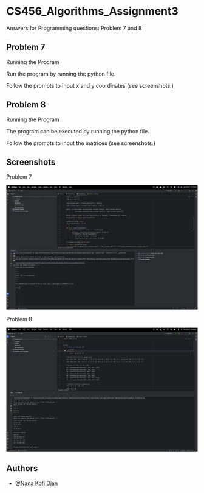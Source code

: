 
# CS456_Algorithms_Assignment3

Answers for Programming questions: Problem 7 and 8


## Problem 7
Running the Program

Run the program by running the python file.

Follow the prompts to input x and y coordinates (see screenshots.)





## Problem 8
Running the Program

The program can be executed by running the python file.

Follow the prompts to input the matrices (see screenshots.)

## Screenshots
Problem 7

![App Screenshot](https://github.com/realkofidjan/CS456_Algorithms_Assignment3/blob/main/Screenshots/Problem%207%20Screenshot.png)


Problem 8

![App Screenshot](https://github.com/realkofidjan/CS456_Algorithms_Assignment3/blob/main/Screenshots/Problem%208%20Screenshot.png)


## Authors

- [@Nana Kofi Djan](https://github.com/realkofidjan)

